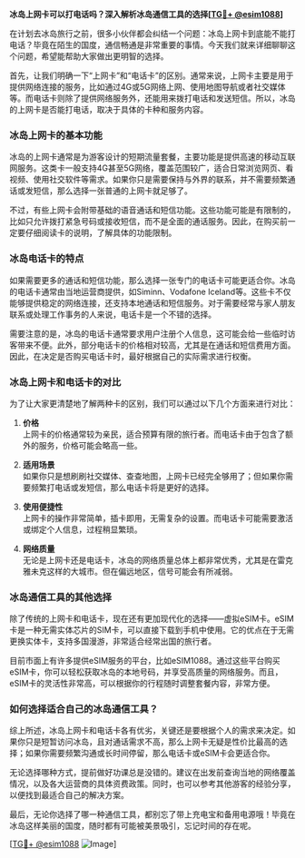 **冰岛上网卡可以打电话吗？深入解析冰岛通信工具的选择[[TG💪+ @esim1088](https://t.me/s/esim1088)]**

在计划去冰岛旅行之前，很多小伙伴都会纠结一个问题：冰岛上网卡到底能不能打电话？毕竟在陌生的国度，通信畅通是非常重要的事情。今天我们就来详细聊聊这个问题，希望能帮助大家做出更明智的选择。

首先，让我们明确一下“上网卡”和“电话卡”的区别。通常来说，上网卡主要是用于提供网络连接的服务，比如通过4G或5G网络上网、使用地图导航或者社交媒体等。而电话卡则除了提供网络服务外，还能用来拨打电话和发送短信。所以，冰岛的上网卡是否能打电话，取决于具体的卡种和服务内容。

### 冰岛上网卡的基本功能

冰岛的上网卡通常是为游客设计的短期流量套餐，主要功能是提供高速的移动互联网服务。这类卡一般支持4G甚至5G网络，覆盖范围较广，适合日常浏览网页、看视频、使用社交软件等需求。如果你只是需要保持与外界的联系，并不需要频繁通话或发短信，那么选择一张普通的上网卡就足够了。

不过，有些上网卡会附带基础的语音通话和短信功能。这些功能可能是有限制的，比如只允许拨打紧急号码或接收短信，而不是全面的通话服务。因此，在购买前一定要仔细阅读卡的说明，了解具体的功能限制。

### 冰岛电话卡的特点

如果需要更多的通话和短信功能，那么选择一张专门的电话卡可能更适合你。冰岛的电话卡通常由当地运营商提供，如Siminn、Vodafone Iceland等。这些卡不仅能够提供稳定的网络连接，还支持本地通话和短信服务。对于需要经常与家人朋友联系或处理工作事务的人来说，电话卡是一个不错的选择。

需要注意的是，冰岛的电话卡通常要求用户注册个人信息，这可能会给一些临时访客带来不便。此外，部分电话卡的价格相对较高，尤其是在通话和短信费用方面。因此，在决定是否购买电话卡时，最好根据自己的实际需求进行权衡。

### 冰岛上网卡和电话卡的对比

为了让大家更清楚地了解两种卡的区别，我们可以通过以下几个方面来进行对比：

1. **价格**  
   上网卡的价格通常较为亲民，适合预算有限的旅行者。而电话卡由于包含了额外的服务，价格可能会略高一些。

2. **适用场景**  
   如果你只是想刷刷社交媒体、查查地图，上网卡已经完全够用了；但如果你需要频繁打电话或发短信，那么电话卡将是更好的选择。

3. **使用便捷性**  
   上网卡的操作非常简单，插卡即用，无需复杂的设置。而电话卡可能需要激活或绑定个人信息，过程稍显繁琐。

4. **网络质量**  
   无论是上网卡还是电话卡，冰岛的网络质量总体上都非常优秀，尤其是在雷克雅未克这样的大城市。但在偏远地区，信号可能会有所减弱。

### 冰岛通信工具的其他选择

除了传统的上网卡和电话卡，现在还有更加现代化的选择——虚拟eSIM卡。eSIM卡是一种无需实体芯片的SIM卡，可以直接下载到手机中使用。它的优点在于无需更换实体卡，支持多国漫游，非常适合经常出国的旅行者。

目前市面上有许多提供eSIM服务的平台，比如eSIM1088。通过这些平台购买eSIM卡，你可以轻松获取冰岛的本地号码，并享受高质量的网络服务。而且，eSIM卡的灵活性非常高，可以根据你的行程随时调整套餐内容，非常方便。

### 如何选择适合自己的冰岛通信工具？

综上所述，冰岛上网卡和电话卡各有优劣，关键还是要根据个人的需求来决定。如果你只是短暂访问冰岛，且对通话需求不高，那么上网卡无疑是性价比最高的选择；如果你需要频繁沟通或长时间停留，那么电话卡或eSIM卡会更适合你。

无论选择哪种方式，提前做好功课总是没错的。建议在出发前查询当地的网络覆盖情况，以及各大运营商的具体资费政策。同时，也可以参考其他游客的经验分享，以便找到最适合自己的解决方案。

最后，无论你选择了哪一种通信工具，都别忘了带上充电宝和备用电源哦！毕竟在冰岛这样美丽的国度，随时都有可能被美景吸引，忘记时间的存在呢。

[[TG💪+ @esim1088](https://t.me/s/esim1088) ![Image](https://i.postimg.cc/4NQfJmqS/Snipaste-2025-05-13-00-14-12.png)]